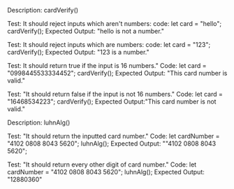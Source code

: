 Description: cardVerify()

Test: It should reject inputs which aren't numbers:
code: 
let card = "hello";
cardVerify();
Expected Output: "hello is not a number."

Test: It should reject inputs which are numbers:
code: 
let card = "123";
cardVerify();
Expected Output: "123 is a number."

Test: It should return true if the input is 16 numbers."
Code:
let card = "0998445533334452";
cardVerify();
Expected Output: "This card number is valid."

Test: "It should return false if the input is not 16 numbers."
Code:
let card = "16468534223";
cardVerify();
Expected Output:"This card number is not valid."

Description: luhnAlg()

Test: "It should return the inputted card number."
Code: 
let cardNumber = "4102 0808 8043 5620";
luhnAlg();
Expected Output: ""4102 0808 8043 5620";


Test: "It should return every other digit of card number."
Code:
let cardNumber = "4102 0808 8043 5620";
luhnAlg();
Expected Output: "12880360"





